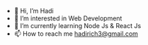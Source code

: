 - 👋 Hi, I’m Hadi
- 👀 I’m interested in Web Development
- 🌱 I’m currently learning Node Js & React Js
- 📫 How to reach me hadirich3@gmail.com
